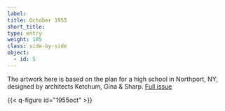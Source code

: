 ```yaml
---
label: 
title: October 1955
short_title:
type: entry
weight: 105
class: side-by-side
object:
  - id: 5
---
```


The artwork here is based on the plan for a high school in Northport, NY, designed by architects Ketchum, Gina & Sharp.
[Full issue](https://usmodernist.org/AF/AF-1955-10.PDF)


{{< q-figure id="1955oct" >}}
